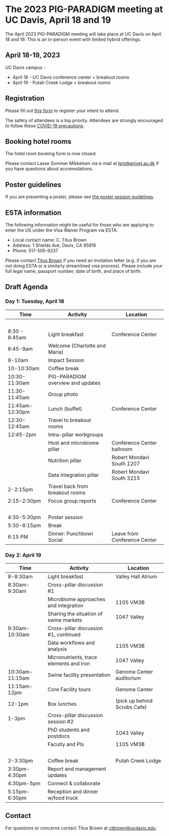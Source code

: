 # The 2023 PIG-PARADIGM meeting at UC Davis, April 18 and 19

The April 2023 PIG-PARADIGM meeting will take place at UC Davis on April 18
and 19. This is an in-person event with limited hybrid offerings.

## April 18-19, 2023

UC Davis campus -

* April 18 - UC Davis conference center + breakout rooms
* April 19 - Putah Creek Lodge + breakout rooms

<!-- Registration and hotel booking deadlines: March 17th, 2023. -->



## Registration

Please fill out [this form](https://docs.google.com/forms/d/e/1FAIpQLSfWi7Z-MoVNphu344XKKvnLeGmVB5CSSEcBLTg7r-kizOUW0g/viewform) to register your intent to attend. 

The safety of attendees is a top priority. Attendees are strongly encouraged to follow these [COVID-19 precautions](COVID.md).

## Booking hotel rooms

<!-- If you need accomodation, please fill out
[this form](https://forms.office.com/pages/responsepage.aspx?id=Nh39Ycv-yke319DfA3ChmPqFaXojYFROrkQ9yRo8Bc9UNzJPN0RFMDZPSTNJTE9aTEpOVzdZS1NXSy4u)
by midnight on March 17th. We plan to book all hotel rooms centrally. -->

The hotel room booking form is now closed.

Please contact Lasse Sommer Mikkelsen via e-mail at [lsm@anivet.au.dk](mailto:lsm@anivet.au.dk) if you have questions about accomodations.

## Poster guidelines

If you are presenting a poster, please see [the poster session guidelines](poster-guidelines.pdf).

## ESTA information

The following information might be useful for those who are applying to
enter the US under the Visa Waiver Program via ESTA.

* Local contact name: C. Titus Brown
* Address: 1 Shields Ave, Davis, CA 95616
* Phone: 517-505-9237

Please contact [Titus Brown](mailto:ctbrown@ucdavis.edu) if you need an
invitation letter (e.g. if you are not doing ESTA or a similarly streamlined
visa process). Please include your full legal name, passport number, date of
birth, and place of birth.

## Draft Agenda 

### Day 1: Tuesday, April 18

Time | Activity | Location
-- | -- | --
  |   |  
8:30 - 8:45am | Light breakfast | Conference Center
8:45-9am | Welcome (Charlotte and Maria) |  
9-10am | Impact Session |  
10-10:30am | Coffee break |  
10:30-11:30am | PIG-PARADIGM overview and updates |  
11:30-11:45am | Group photo |  
11:45am-12:30pm | Lunch (buffet) | Conference Center
12:30-12:45am | Travel to breakout rooms |  
12:45-2pm | Intra-pillar workgroups |  
  | Host and microbiome pillar | Conference Center ballroom
  | Nutrition pillar | Robert Mondavi South 1207
  | Data Integration pillar | Robert Mondavi South 3215
2-2:15pm | Travel back from breakout rooms |  
2:15-2:30pm | Focus group reports | Conference Center
  |   |  
4:30-5:30pm | Poster session |  
5:30-6:15pm | Break |  
6:15 PM | Dinner: Punchbowl Social | Leave from Conference Center

### Day 2: April 19

Time | Activity | Location
-- | -- | --
8-8:30am | Light breakfast | Valley Hall Atrium
8:30am-9:30am | Cross-pillar discussion #1 |  
  | Microbiome approaches and integration | 1105 VM3B
  | Sharing the situation of swine markets | 1047 Valley
9:30am-10:30am | Cross-pillar discussion #1, continued |  
  | Data workflows and analysis | 1105 VM3B
  | Micronutrients, trace elements and iron | 1047 Valley
10:30am-11:15am | Swine facility presentation | Genome Center auditorium
11:15am-12pm | Core Facility tours | Genome Center
12-1pm | Box lunches | (pick up behind Scrubs Cafe)
1-3pm | Cross-pillar discussion session #2 |  
  | PhD students and postdocs | 1043 Valley
  | Faculty and PIs | 1105 VM3B
  |   |  
3-3:30pm | Coffee break | Putah Creek Lodge
3:30pm-4:30pm | Report and management updates |  
4:30pm-5pm | Connect & collaborate |  
5:15pm-6:30pm | Reception and dinner w/food truck |  

## Contact

For questions or concerns contact Titus Brown at
[ctbrown@ucdavis.edu](mailto:ctbrown@ucdavis.edu).
